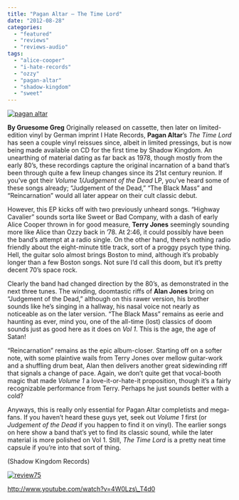 ```yaml
---
title: "Pagan Altar – The Time Lord"
date: "2012-08-28"
categories: 
  - "featured"
  - "reviews"
  - "reviews-audio"
tags: 
  - "alice-cooper"
  - "i-hate-records"
  - "ozzy"
  - "pagan-altar"
  - "shadow-kingdom"
  - "sweet"
---
```


[![](http://www.hellbound.ca/wp-content/uploads/2012/08/pagan-altar-590x590.jpg "pagan altar")](http://www.hellbound.ca/2012/08/pagan-altar-the-time-lord/pagan-altar/)

**By Gruesome Greg** Originally released on cassette, then later on limited-edition vinyl by German imprint I Hate Records, **Pagan Altar**’s _The Time Lord_ has seen a couple vinyl reissues since, albeit in limited pressings, but is now being made available on CD for the first time by Shadow Kingdom. An unearthing of material dating as far back as 1978, though mostly from the early 80’s, these recordings capture the original incarnation of a band that’s been through quite a few lineup changes since its 21st century reunion. If you’ve got their _Volume 1/Judgement of the Dead_ LP, you’ve heard some of these songs already; “Judgement of the Dead,” “The Black Mass” and “Reincarnation” would all later appear on their cult classic debut.

However, this EP kicks off with two previously unheard songs. “Highway Cavalier” sounds sorta like Sweet or Bad Company, with a dash of early Alice Cooper thrown in for good measure, **Terry Jones** seemingly sounding more like Alice than Ozzy back in ’78. At 2:46, it could possibly have been the band’s attempt at a radio single. On the other hand, there’s nothing radio friendly about the eight-minute title track, sort of a proggy psych type thing. Hell, the guitar solo almost brings Boston to mind, although it’s probably longer than a few Boston songs. Not sure I’d call this doom, but it’s pretty decent 70’s space rock.

Clearly the band had changed direction by the 80’s, as demonstrated in the next three tunes. The winding, doomtastic riffs of **Alan Jones** bring on “Judgement of the Dead,” although on this rawer version, his brother sounds like he’s singing in a hallway, his nasal voice not nearly as noticeable as on the later version. “The Black Mass” remains as eerie and haunting as ever, mind you, one of the all-time (lost) classics of doom sounds just as good here as it does on _Vol 1_. This is the age, the age of Satan!

“Reincarnation” remains as the epic album-closer. Starting off on a softer note, with some plaintive wails from Terry Jones over mellow guitar-work and a shuffling drum beat, Alan then delivers another great sidewinding riff that signals a change of pace. Again, we don’t quite get that vocal-booth magic that made _Volume 1_ a love-it-or-hate-it proposition, though it’s a fairly recognizable performance from Terry. Perhaps he just sounds better with a cold?

Anyways, this is really only essential for Pagan Altar completists and mega-fans. If you haven’t heard these guys yet, seek out _Volume 1_ first (or _Judgement of the Dead_ if you happen to find it on vinyl). The earlier songs on here show a band that’s yet to find its classic sound, while the later material is more polished on Vol 1. Still, _The Time Lord_ is a pretty neat time capsule if you’re into that sort of thing.

(Shadow Kingdom Records)

[![](http://www.hellbound.ca/wp-content/uploads/2009/09/review75.png "review75")](http://www.hellbound.ca/2009/09/the-bakerton-group-el-rojo/review75-5/)

http://www.youtube.com/watch?v=4W0Lzs\_T4d0
